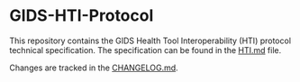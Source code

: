 # GIDS-HTI-Protocol
This repository contains the GIDS Health Tool Interoperability (HTI) protocol technical specification. The specification can be found in the [HTI.md](HTI.md) file. 

Changes are tracked in the [CHANGELOG.md](CHANGELOG.md).
